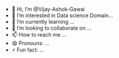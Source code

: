 - 👋 Hi, I’m @Vijay-Ashok-Gawai
- 👀 I’m interested in Data science Domain...
- 🌱 I’m currently learning ...
- 💞️ I’m looking to collaborate on ...
- 📫 How to reach me ...
- 😄 Pronouns: ...
- ⚡ Fun fact: ...

<!---
Vijay-Ashok-Gawai/Vijay-Ashok-Gawai is a ✨ special ✨ repository because its `README.md` (this file) appears on your GitHub profile.
You can click the Preview link to take a look at your changes.
--->
